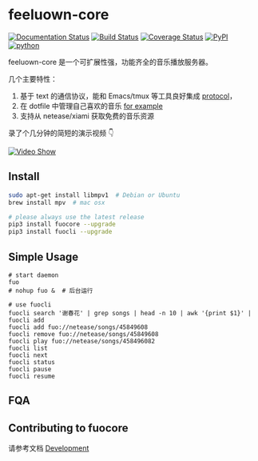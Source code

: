 # feeluown-core

[![Documentation Status](https://readthedocs.org/projects/feeluown-core/badge/?version=latest)](http://feeluown-core.readthedocs.io/en/latest/?badge=latest)
[![Build Status](https://travis-ci.org/cosven/feeluown-core.svg?branch=master)](https://travis-ci.org/cosven/feeluown-core)
[![Coverage Status](https://coveralls.io/repos/github/cosven/feeluown-core/badge.svg?branch=master)](https://coveralls.io/github/cosven/feeluown-core?branch=master)
[![PyPI](https://img.shields.io/pypi/v/fuocore.svg)](https://pypi.python.org/pypi/fuocore)
[![python](https://img.shields.io/pypi/pyversions/fuocore.svg)](https://pypi.python.org/pypi/fuocore)

feeluown-core 是一个可扩展性强，功能齐全的音乐播放服务器。

几个主要特性：

1. 基于 text 的通信协议，能和 Emacs/tmux 等工具良好集成
   [protocol](http://feeluown-core.readthedocs.io/en/latest/protocol.html#fuo-protocol)，
2. 在 dotfile 中管理自己喜欢的音乐
   [for example](https://github.com/cosven/cosven.github.io/blob/master/music/mix.fuo)
3. 支持从 netease/xiami 获取免费的音乐资源

录了个几分钟的简短的演示视频 👇

[![Video Show](http://img.youtube.com/vi/-JFXo0J5D9E/0.jpg)](https://youtu.be/-JFXo0J5D9E)

## Install

```sh
sudo apt-get install libmpv1  # Debian or Ubuntu
brew install mpv  # mac osx

# please always use the latest release
pip3 install fuocore --upgrade
pip3 install fuocli --upgrade
```

## Simple Usage

```
# start daemon
fuo
# nohup fuo &  # 后台运行

# use fuocli
fuocli search '谢春花' | grep songs | head -n 10 | awk '{print $1}' | fuocli add
fuocli add fuo://netease/songs/45849608
fuocli remove fuo://netease/songs/45849608
fuocli play fuo://netease/songs/458496082
fuocli list
fuocli next
fuocli status
fuocli pause
fuocli resume
```

## FQA

## Contributing to fuocore
请参考文档 [Development](http://feeluown-core.readthedocs.io/en/latest/development.html)
